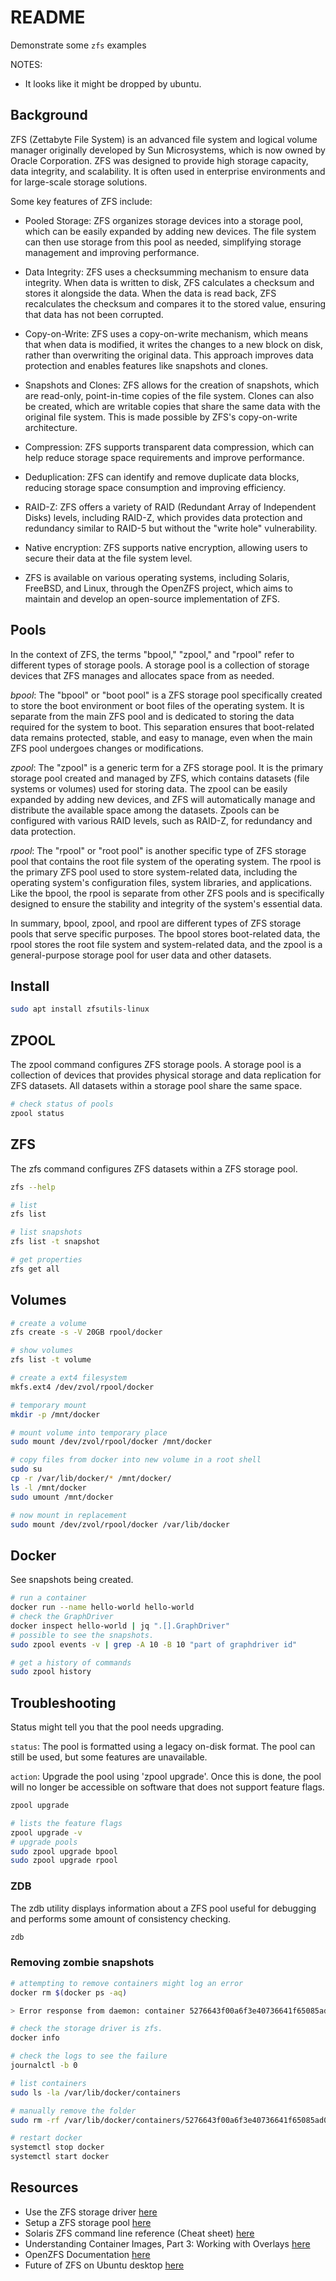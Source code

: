 # README

Demonstrate some `zfs` examples  

NOTES:

* It looks like it might be dropped by ubuntu.  

## Background

ZFS (Zettabyte File System) is an advanced file system and logical volume manager originally developed by Sun Microsystems, which is now owned by Oracle Corporation. ZFS was designed to provide high storage capacity, data integrity, and scalability. It is often used in enterprise environments and for large-scale storage solutions.  

Some key features of ZFS include:  

* Pooled Storage: ZFS organizes storage devices into a storage pool, which can be easily expanded by adding new devices. The file system can then use storage from this pool as needed, simplifying storage management and improving performance.  

* Data Integrity: ZFS uses a checksumming mechanism to ensure data integrity. When data is written to disk, ZFS calculates a checksum and stores it alongside the data. When the data is read back, ZFS recalculates the checksum and compares it to the stored value, ensuring that data has not been corrupted.  

* Copy-on-Write: ZFS uses a copy-on-write mechanism, which means that when data is modified, it writes the changes to a new block on disk, rather than overwriting the original data. This approach improves data protection and enables features like snapshots and clones.  

* Snapshots and Clones: ZFS allows for the creation of snapshots, which are read-only, point-in-time copies of the file system. Clones can also be created, which are writable copies that share the same data with the original file system. This is made possible by ZFS's copy-on-write architecture.  

* Compression: ZFS supports transparent data compression, which can help reduce storage space requirements and improve performance.  

* Deduplication: ZFS can identify and remove duplicate data blocks, reducing storage space consumption and improving efficiency.  

* RAID-Z: ZFS offers a variety of RAID (Redundant Array of Independent Disks) levels, including RAID-Z, which provides data protection and redundancy similar to RAID-5 but without the "write hole" vulnerability.  

* Native encryption: ZFS supports native encryption, allowing users to secure their data at the file system level.  

* ZFS is available on various operating systems, including Solaris, FreeBSD, and Linux, through the OpenZFS project, which aims to maintain and develop an open-source implementation of ZFS.  

## Pools

In the context of ZFS, the terms "bpool," "zpool," and "rpool" refer to different types of storage pools. A storage pool is a collection of storage devices that ZFS manages and allocates space from as needed.  

*bpool*: The "bpool" or "boot pool" is a ZFS storage pool specifically created to store the boot environment or boot files of the operating system. It is separate from the main ZFS pool and is dedicated to storing the data required for the system to boot. This separation ensures that boot-related data remains protected, stable, and easy to manage, even when the main ZFS pool undergoes changes or modifications.  

*zpool*: The "zpool" is a generic term for a ZFS storage pool. It is the primary storage pool created and managed by ZFS, which contains datasets (file systems or volumes) used for storing data. The zpool can be easily expanded by adding new devices, and ZFS will automatically manage and distribute the available space among the datasets. Zpools can be configured with various RAID levels, such as RAID-Z, for redundancy and data protection.  

*rpool*: The "rpool" or "root pool" is another specific type of ZFS storage pool that contains the root file system of the operating system. The rpool is the primary ZFS pool used to store system-related data, including the operating system's configuration files, system libraries, and applications. Like the bpool, the rpool is separate from other ZFS pools and is specifically designed to ensure the stability and integrity of the system's essential data.  

In summary, bpool, zpool, and rpool are different types of ZFS storage pools that serve specific purposes. The bpool stores boot-related data, the rpool stores the root file system and system-related data, and the zpool is a general-purpose storage pool for user data and other datasets.  

## Install

```sh
sudo apt install zfsutils-linux
```

## ZPOOL 

The zpool command configures ZFS storage pools.  A storage pool is a collection of devices that provides physical storage and data replication for ZFS datasets.  All datasets within a storage pool share the same space.  

```sh
# check status of pools
zpool status
```

## ZFS

The zfs command configures ZFS datasets within a ZFS storage pool.   

```sh
zfs --help
```

```sh
# list 
zfs list

# list snapshots 
zfs list -t snapshot 

# get properties
zfs get all  
```

## Volumes



```sh
# create a volume
zfs create -s -V 20GB rpool/docker

# show volumes
zfs list -t volume      

# create a ext4 filesystem
mkfs.ext4 /dev/zvol/rpool/docker

# temporary mount
mkdir -p /mnt/docker      

# mount volume into temporary place
sudo mount /dev/zvol/rpool/docker /mnt/docker  

# copy files from docker into new volume in a root shell
sudo su 
cp -r /var/lib/docker/* /mnt/docker/
ls -l /mnt/docker
sudo umount /mnt/docker 

# now mount in replacement
sudo mount /dev/zvol/rpool/docker /var/lib/docker
```

## Docker

See snapshots being created.

```sh
# run a container
docker run --name hello-world hello-world  
# check the GraphDriver 
docker inspect hello-world | jq ".[].GraphDriver"   
# possible to see the snapshots.
sudo zpool events -v | grep -A 10 -B 10 "part of graphdriver id"

# get a history of commands 
sudo zpool history
```

## Troubleshooting

Status might tell you that the pool needs upgrading.  

`status`: The pool is formatted using a legacy on-disk format.  The pool can still be used, but some features are unavailable.  

`action`: Upgrade the pool using 'zpool upgrade'.  Once this is done, the pool will no longer be accessible on software that does not support feature flags.  

```sh
zpool upgrade

# lists the feature flags
zpool upgrade -v    
# upgrade pools 
sudo zpool upgrade bpool  
sudo zpool upgrade rpool  
```

### ZDB

The zdb utility displays information about a ZFS pool useful for debugging and performs some amount of consistency checking.  

```sh
zdb 
```

### Removing zombie snapshots

```sh
# attempting to remove containers might log an error
docker rm $(docker ps -aq)

> Error response from daemon: container 5276643f00a6f3e40736641f65085ad08a1276c3fd03e39e475db541fba4a35b: driver "zfs" failed to remove root filesystem: exit status 1: "/usr/sbin/zfs fs destroy -r rpool/ROOT/ubuntu_xd5gng/var/lib/e71e20a1763cc64e58f0ed38c60333fbd9342e390a3fb0946b696e3ef7416662" => cannot open 'rpool/ROOT/ubuntu_xd5gng/var/lib/e71e20a1763cc64e58f0ed38c60333fbd9342e390a3fb0946b696e3ef7416662': dataset does not exist
```

```sh
# check the storage driver is zfs.
docker info

# check the logs to see the failure
journalctl -b 0         

# list containers
sudo ls -la /var/lib/docker/containers    

# manually remove the folder
sudo rm -rf /var/lib/docker/containers/5276643f00a6f3e40736641f65085ad08a1276c3fd03e39e475db541fba4a35b

# restart docker
systemctl stop docker 
systemctl start docker 
```

## Resources

* Use the ZFS storage driver [here](https://docs.docker.com/storage/storagedriver/zfs-driver/)
* Setup a ZFS storage pool [here](https://ubuntu.com/tutorials/setup-zfs-storage-pool#1-overview)
* Solaris ZFS command line reference (Cheat sheet) [here](https://somedudesays.com/2021/08/the-basic-guide-to-working-with-zfs/)
* Understanding Container Images, Part 3: Working with Overlays [here](https://blogs.cisco.com/developer/373-containerimages-03)  
* OpenZFS Documentation [here](https://openzfs.github.io/openzfs-docs/)  
* Future of ZFS on Ubuntu desktop [here](https://discourse.ubuntu.com/t/future-of-zfs-on-ubuntu-desktop/33001)  
